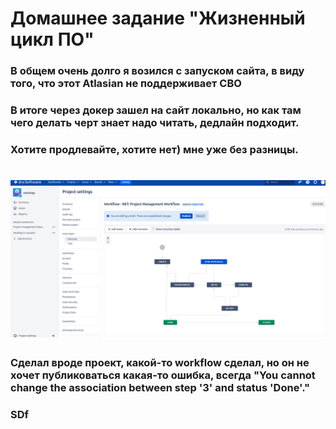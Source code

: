 # Домашнее задание "Жизненный цикл ПО"

### В общем очень долго я возился с запуском сайта, в виду того, что этот Atlasian не поддерживает СВО
### В итоге через докер зашел на сайт локально, но как там чего делать черт знает надо читать, дедлайн подходит.
### Хотите продлевайте, хотите нет) мне уже без разницы.
# ![](https://github.com/Berezhok/jira/blob/main/img/work.png)
### Сделал вроде проект, какой-то workflow сделал, но он не хочет публиковаться какая-то ошибка, всегда "You cannot change the association between step '3' and status 'Done'."
### SDf